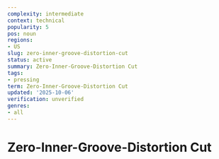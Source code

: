 ```yaml
---
complexity: intermediate
context: technical
popularity: 5
pos: noun
regions:
- US
slug: zero-inner-groove-distortion-cut
status: active
summary: Zero-Inner-Groove-Distortion Cut
tags:
- pressing
term: Zero-Inner-Groove-Distortion Cut
updated: '2025-10-06'
verification: unverified
genres:
- all
---
```


# Zero-Inner-Groove-Distortion Cut

